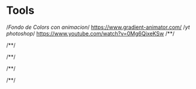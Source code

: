 # Tools

/*Fondo de Colors con animacion*/
https://www.gradient-animator.com/
/*yt photoshop*/
https://www.youtube.com/watch?v=0Mg6QixeKSw
/**/

/**/

/**/

/**/

/**/
